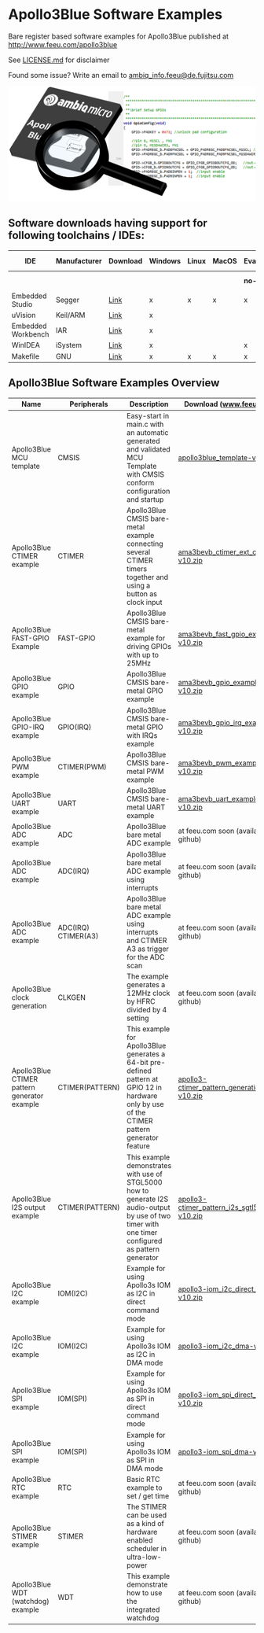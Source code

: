 # Apollo3Blue Software Examples

Bare register based software examples for Apollo3Blue published at http://www.feeu.com/apollo3blue

See [LICENSE.md](LICENSE.md) for disclaimer

Found some issue? Write an email to ambiq_info.feeu@de.fujitsu.com

![Logo](/images/apollo3examples.png)

## Software downloads having support for following toolchains / IDEs:

|       IDE          | Manufacturer | Download                                                                                                                 | Windows | Linux | MacOS | Evaluation |   Evaluation   |   Evaluation   | Non-Commercial |
|--------------------|--------------|--------------------------------------------------------------------------------------------------------------------------|---------|-------|-------|------------|----------------|----------------|----------------|
|                    |              |                                                                                                                          |         |       |       | **no-limit** | **code-limit** | **time-limit** |    **free**    |         
| Embedded Studio    |    Segger    | [Link](https://www.segger.com/products/development-tools/embedded-studio/)                                               |    x    |   x   |   x   |     x      |                |                |       x        |
|     uVision        |    Keil/ARM  | [Link](http://www2.keil.com/mdk5)                                                                                        |    x    |       |       |            |      x         |      x         |                |
| Embedded Workbench |      IAR     | [Link](https://www.iar.com/iar-embedded-workbench/#!?architecture=Arm)                                                   |    x    |       |       |            |      x         |      x         |                |
|     WinIDEA        |    iSystem   | [Link](https://www.isystem.com/products/winidea-ide-debug-and-trace-tool.html)                                           |    x    |       |       |     x      |                |                |       x        |
|     Makefile       |      GNU     | [Link](https://developer.arm.com/tools-and-software/open-source-software/developer-tools/gnu-toolchain/gnu-rm/downloads) |    x    |   x   |   x   |     x      |                |                |       x        |

## Apollo3Blue Software Examples Overview
| Name | Peripherals | Description | Download (www.feeu.com) |
| --- | --- | --- | --- |
| Apollo3Blue MCU template | CMSIS  | Easy-start in main.c with an automatic generated and validated MCU Template with CMSIS conform configuration and startup | [apollo3blue_template-v10.zip](https://www.fujitsu.com/uk/Images/apollo3blue_template-v10_tcm23-4325353.zip) |
| Apollo3Blue CTIMER example | CTIMER  | Apollo3Blue CMSIS bare-metal example connecting several CTIMER timers together and using a button as clock input | [ama3bevb_ctimer_ext_counter-v10.zip](https://www.fujitsu.com/uk/imagesgig5/ama3bevb_ctimer_ext_counter-v10_tcm23-4442637_tcm23-2750236-32.zip) |
| Apollo3Blue FAST-GPIO Example | FAST-GPIO  | Apollo3Blue CMSIS bare-metal example for driving GPIOs with up to 25MHz | [ama3bevb_fast_gpio_example-v10.zip](https://www.fujitsu.com/uk/Images/ama3bevb_fast_gpio_example-v10_tcm23-4342434.zip) |
| Apollo3Blue GPIO example | GPIO  | Apollo3Blue CMSIS bare-metal GPIO example | [ama3bevb_gpio_example-v10.zip](https://www.fujitsu.com/uk/Images/ama3bevb_gpio_example-v10_tcm23-4325354.zip) |
| Apollo3Blue GPIO-IRQ example | GPIO(IRQ)  | Apollo3Blue CMSIS bare-metal GPIO with IRQs example | [ama3bevb_gpio_irq_example-v10.zip](https://www.fujitsu.com/uk/Images/ama3bevb_gpio_irq_example-v10_tcm23-4325355.zip) |
| Apollo3Blue PWM example | CTIMER(PWM)  | Apollo3Blue CMSIS bare-metal PWM example | [ama3bevb_pwm_example-v10.zip](https://www.fujitsu.com/uk/Images/ama3bevb_pwm_example-v10_tcm23-4325358.zip) |
| Apollo3Blue UART example | UART  | Apollo3Blue CMSIS bare-metal UART example | [ama3bevb_uart_example-v10.zip](https://www.fujitsu.com/uk/Images/ama3bevb_uart_example-v10_tcm23-4325359.zip) |
| Apollo3Blue ADC example | ADC  | Apollo3Blue bare metal ADC example | at feeu.com soon (available via github) |
| Apollo3Blue ADC example | ADC(IRQ)  | Apollo3Blue bare metal ADC example using interrupts | at feeu.com soon (available via github) |
| Apollo3Blue ADC example | ADC(IRQ) CTIMER(A3)  | Apollo3Blue bare metal ADC example using interrupts and CTIMER A3 as trigger for the ADC scan | at feeu.com soon (available via github) |
| Apollo3Blue clock generation | CLKGEN  | The example generates a 12MHz clock by HFRC divided by 4 setting | at feeu.com soon (available via github) |
| Apollo3Blue CTIMER pattern generator example | CTIMER(PATTERN)  | This example for Apollo3Blue generates a 64-bit pre-defined pattern at GPIO 12 in hardware only by use of the CTIMER pattern generator feature | [apollo3-ctimer_pattern_generation-v10.zip](https://www.fujitsu.com/uk/imagesgig5/apollo3-ctimer_pattern_generation-v10_tcm23-4511909_tcm23-2750236-32.zip) |
| Apollo3Blue I2S output example | CTIMER(PATTERN)  | This example demonstrates with use of STGL5000 how to generate I2S audio-output by use of two timer with one timer configured as pattern generator | [apollo3-ctimer_pattern_i2s_sgtl5000-v10.zip](https://www.fujitsu.com/uk/imagesgig5/apollo3-ctimer_pattern_i2s_sgtl5000-v10_tcm23-4511910_tcm23-2750236-32.zip) |
| Apollo3Blue I2C example | IOM(I2C)  | Example for using Apollo3s IOM as I2C in direct command mode | [apollo3-iom_i2c_direct_cmd-v10.zip](https://www.fujitsu.com/uk/imagesgig5/apollo3-iom_i2c_direct_cmd-v10_tcm23-4511911_tcm23-2750236-32.zip) |
| Apollo3Blue I2C example | IOM(I2C)  | Example for using Apollo3s IOM as I2C in DMA mode | [apollo3-iom_i2c_dma-v10.zip](https://www.fujitsu.com/uk/imagesgig5/apollo3-iom_i2c_dma-v10_tcm23-4541413_tcm23-2750236-32.zip) |
| Apollo3Blue SPI example | IOM(SPI)  | Example for using Apollo3s IOM as SPI in direct command mode | [apollo3-iom_spi_direct_cmd-v10.zip](https://www.fujitsu.com/uk/imagesgig5/apollo3-iom_spi_direct_cmd-v10_tcm23-4511912_tcm23-2750236-32.zip) |
| Apollo3Blue SPI example | IOM(SPI)  | Example for using Apollo3s IOM as SPI in DMA mode | [apollo3-iom_spi_dma-v10.zip](https://www.fujitsu.com/uk/imagesgig5/apollo3-iom_spi_dma-v10_tcm23-4541423_tcm23-2750236-32.zip) |
| Apollo3Blue RTC example | RTC  | Basic RTC example to set / get time | at feeu.com soon (available via github) |
| Apollo3Blue STIMER example | STIMER  | The STIMER can be used as a kind of hardware enabled scheduler in ultra-low-power | at feeu.com soon (available via github) |
| Apollo3Blue WDT (watchdog) example | WDT  | This example demonstrate how to use the integrated watchdog | at feeu.com soon (available via github) |
